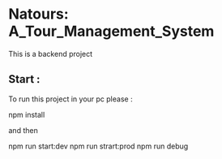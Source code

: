 # Natours: A_Tour_Management_System
This is a backend project

## Start :
To run this project in your pc please : 

  npm install
  
and then

  npm run start:dev
  npm run strart:prod
  npm run debug
 
